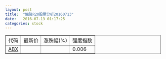 ```yaml
---
layout: post
title:  "触碰R20股票分析20160713"
date:   2016-07-13 01:17:25
categories: stock
---
```

<script type="text/javascript">
var stockList = []
stockList.push('gb_abx');
</script>

<table border="1">
 <tr>
 <td>代码</td>
  <td>最新价</td>
  <td>涨跌幅(%)</td>
 <td>强度指数</td>
</tr>
  <tr id="abx"><td><a href="http://stock.finance.sina.com.cn/usstock/quotes/ABX.html" target="_blank">ABX</a></td><td></td><td></td><td>0.006</td></tr>
</table>
